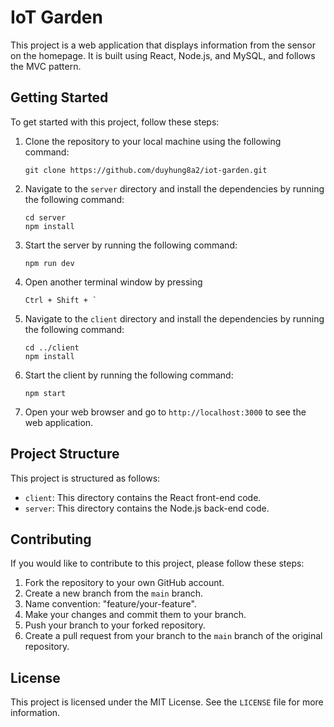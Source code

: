 # IoT Garden

This project is a web application that displays information from the sensor on the homepage. It is built using React, Node.js, and MySQL, and follows the MVC pattern.

## Getting Started

To get started with this project, follow these steps:

1. Clone the repository to your local machine using the following command:

   ```
   git clone https://github.com/duyhung8a2/iot-garden.git
   ```

2. Navigate to the `server` directory and install the dependencies by running the following command:

   ```
   cd server
   npm install
   ```

3. Start the server by running the following command:

   ```
   npm run dev
   ```

4. Open another terminal window by pressing 
   ```
   Ctrl + Shift + `
   ```

5. Navigate to the `client` directory and install the dependencies by running the following command:

   ```
   cd ../client
   npm install
   ```

6. Start the client by running the following command:

   ```
   npm start
   ```

7. Open your web browser and go to `http://localhost:3000` to see the web application.

## Project Structure

This project is structured as follows:

- `client`: This directory contains the React front-end code.
- `server`: This directory contains the Node.js back-end code.

## Contributing

If you would like to contribute to this project, please follow these steps:

1. Fork the repository to your own GitHub account.
2. Create a new branch from the `main` branch.
3. Name convention: "feature/your-feature".
4. Make your changes and commit them to your branch.
5. Push your branch to your forked repository.
6. Create a pull request from your branch to the `main` branch of the original repository.

## License

This project is licensed under the MIT License. See the `LICENSE` file for more information.
